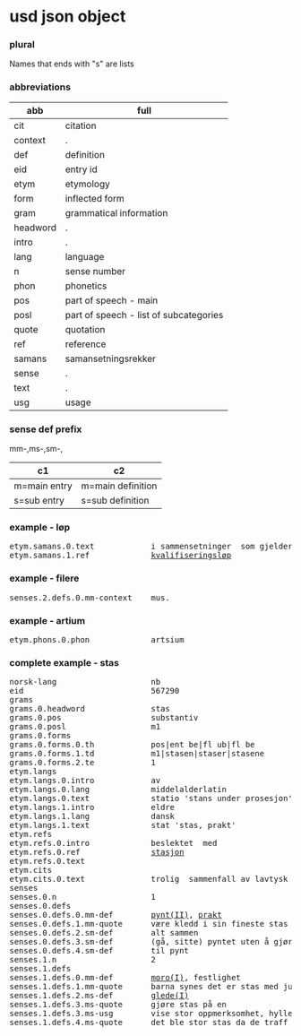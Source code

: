 # usd json object

### plural
Names that ends with "s" are lists


### abbreviations
abb|full
--------|----
cit     |citation
context |.
def     |definition
eid     |entry id
etym    |etymology
form    |inflected form
gram    |grammatical information
headword|.
intro   |.
lang    |language
n       |sense number
phon    |phonetics
pos     |part of speech - main
posl    |part of speech - list of subcategories
quote   |quotation
ref     |reference
samans  |samansetningsrekker
sense   |.
text    |.
usg     |usage

### sense def prefix
mm-,ms-,sm-,

c1 |c2
---|----
m=main entry |m=main definition       
s=sub entry  |s=sub definition  

### example - løp
<pre>
etym.samans.0.text            i sammensetninger  som gjelder ulike idretter:
etym.samans.1.ref             <a href="{url}&sok=kvalifiseringsløp#329850">kvalifiseringsløp</a>
</pre>

### example - filere
<pre>
senses.2.defs.0.mm-context    mus.</pre>
</pre>

### example - artium
<pre>
etym.phons.0.phon             artsium
</pre>

### complete example - stas
<pre>
norsk-lang                    nb
eid                           567290
grams
grams.0.headword              stas
grams.0.pos                   substantiv
grams.0.posl                  m1
grams.0.forms
grams.0.forms.0.th            pos|ent be|fl ub|fl be
grams.0.forms.1.td            m1|stasen|staser|stasene
grams.0.forms.2.te            1
etym.langs
etym.langs.0.intro            av
etym.langs.0.lang             middelalderlatin
etym.langs.0.text             <ordform>statio</ordform> 'stans under prosesjon' og genitiv  av
etym.langs.1.intro            eldre
etym.langs.1.lang             dansk
etym.langs.1.text             <ordform>stat</ordform> 'stas, prakt'
etym.refs
etym.refs.0.intro             beslektet  med
etym.refs.0.ref               <a href="{url}&sok=stasjon#567320">stasjon</a>
etym.refs.0.text
etym.cits
etym.cits.0.text              trolig  sammenfall av lavtysk  <ordform>stacie</ordform> '(kirkelig) prosesjon, prakt'
senses
senses.0.n                    1
senses.0.defs
senses.0.defs.0.mm-def        <a href="{url}&sok=pynt#469860">pynt(II)</a>, <a href="{url}&sok=prakt#458750">prakt</a>
senses.0.defs.1.mm-quote      være kledd i sin fineste <ordform fk="s-">stas</ordform>
senses.0.defs.2.sm-def        alt sammen
senses.0.defs.3.sm-def        (gå, sitte) pyntet uten å gjøre nyttig arbeid, ha gode dager
senses.0.defs.4.sm-def        til pynt
senses.1.n                    2
senses.1.defs
senses.1.defs.0.mm-def        <a href="{url}&sok=moro#391220">moro(I)</a>, festlighet
senses.1.defs.1.mm-quote      barna synes det er <ordform fk="s-">stas</ordform> med julen
senses.1.defs.2.ms-def        <a href="{url}&sok=glede#201980">glede(I)</a>
senses.1.defs.3.ms-quote      gjøre <ordform fk="s-">stas</ordform> på en
senses.1.defs.3.ms-usg        vise stor oppmerksomhet, hylle
senses.1.defs.4.ms-quote      det ble stor <ordform fk="s-">stas</ordform> da de traff hverandre igjen
</pre>








